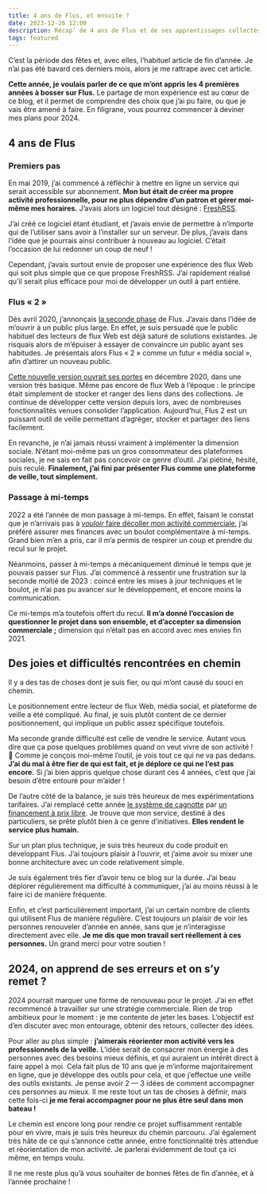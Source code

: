 ```yaml
---
title: 4 ans de Flus, et ensuite ?
date: 2023-12-26 12:00
description: Récap’ de 4 ans de Flus et de ses apprentissages collectés en cours de route.
tags: featured
---
```


C’est la période des fêtes et, avec elles, l’habituel article de fin d’année.
Je n’ai pas été bavard ces derniers mois, alors je me rattrape avec cet article.

**Cette année, je voulais parler de ce que m’ont appris les 4 premières années à bosser sur Flus.**
Le partage de mon expérience est au cœur de ce blog, et il permet de comprendre des choix que j’ai pu faire, ou que je vais être amené à faire.
En filigrane, vous pourrez commencer à deviner mes plans pour 2024.

## 4 ans de Flus

### Premiers pas

En mai 2019, j’ai commencé à réfléchir à mettre en ligne un service qui serait accessible sur abonnement.
**Mon but était de créer ma propre activité professionnelle, pour ne plus dépendre d’un patron et gérer moi-même mes horaires.**
J’avais alors un logiciel tout désigné : [FreshRSS](https://freshrss.org).

J’ai créé ce logiciel étant étudiant, et j’avais envie de permettre à n’importe qui de l’utiliser sans avoir à l’installer sur un serveur.
De plus, j’avais dans l’idée que je pourrais ainsi contribuer à nouveau au logiciel.
C’était l’occasion de lui redonner un coup de neuf !

Cependant, j’avais surtout envie de proposer une expérience des flux Web qui soit plus simple que ce que propose FreshRSS.
J’ai rapidement réalisé qu’il serait plus efficace pour moi de développer un outil à part entière.

### Flus « 2 »

Dès avril 2020, j’annonçais [la seconde phase](flus-media-social-citoyen.html) de Flus.
J’avais dans l’idée de m’ouvrir à un public plus large.
En effet, je suis persuadé que le public habituel des lecteurs de flux Web est déjà saturé de solutions existantes.
Je risquais alors de m’épuiser à essayer de convaincre un public ayant ses habitudes.
Je présentais alors Flus « 2 » comme un futur « média social », afin d’attirer un nouveau public.

[Cette nouvelle version ouvrait ses portes](flus-beta.html) en décembre 2020, dans une version très basique.
Même pas encore de flux Web à l’époque : le principe était simplement de stocker et ranger des liens dans des collections.
Je continue de développer cette version depuis lors, avec de nombreuses fonctionnalités venues consolider l’application.
Aujourd’hui, Flus 2 est un puissant outil de veille permettant d’agréger, stocker et partager des liens facilement.

En revanche, je n’ai jamais réussi vraiment à implémenter la dimension sociale.
N’étant moi-même pas un gros consommateur des plateformes sociales, je ne sais en fait pas concevoir ce genre d’outil.
J’ai piétiné, hésité, puis reculé.
**Finalement, j’ai fini par présenter Flus comme une plateforme de veille, tout simplement.**

### Passage à mi-temps

2022 a été l’année de mon passage à mi-temps.
En effet, faisant le constat que je n’arrivais pas à [_vouloir_ faire décoller mon activité commerciale](bilan-2021.html), j’ai préféré assurer mes finances avec un boulot complémentaire à mi-temps.
Grand bien m’en a pris, car il m’a permis de respirer un coup et prendre du recul sur le projet.

Néanmoins, passer à mi-temps a mécaniquement diminué le temps que je pouvais passer sur Flus.
J’ai commencé à ressentir une frustration sur la seconde moitié de 2023 : coincé entre les mises à jour techniques et le boulot, je n’ai pas pu avancer sur le développement, et encore moins la communication.

Ce mi-temps m’a toutefois offert du recul.
**Il m’a donné l’occasion de questionner le projet dans son ensemble, et d’accepter sa dimension commerciale ;** dimension qui n’était pas en accord avec mes envies fin 2021.

## Des joies et difficultés rencontrées en chemin

Il y a des tas de choses dont je suis fier, ou qui m’ont causé du souci en chemin.

Le positionnement entre lecteur de flux Web, média social, et plateforme de veille a été compliqué.
Au final, je suis plutôt content de ce dernier positionnement, qui implique un public assez spécifique toutefois.

Ma seconde grande difficulté est celle de vendre le service.
Autant vous dire que ça pose quelques problèmes quand on veut vivre de son activité ! 🙂
Comme je conçois moi-même l’outil, je vois tout ce qui ne va pas dedans.
**J’ai du mal à être fier de qui est fait, et je déplore ce qui ne l’est pas encore.**
Si j’ai bien appris quelque chose durant ces 4 années, c’est que j’ai besoin d’être entouré pour m’aider !

De l’autre côté de la balance, je suis très heureux de mes expérimentations tarifaires.
J’ai remplacé cette année [le système de cagnotte](https://flus.fr/cagnotte) par [un financement à prix libre](flus-passe-au-prix-libre.html).
Je trouve que mon service, destiné à des particuliers, se prête plutôt bien à ce genre d’initiatives.
**Elles rendent le service plus humain.**

Sur un plan plus technique, je suis très heureux du code produit en développant Flus.
J’ai toujours plaisir à l’ouvrir, et j’aime avoir su mixer une bonne architecture avec un code relativement simple.

Je suis également très fier d’avoir tenu ce blog sur la durée.
J’ai beau déplorer régulièrement ma difficulté à communiquer, j’ai au moins réussi à le faire ici de manière fréquente.

Enfin, et c’est particulièrement important, j’ai un certain nombre de clients qui utilisent Flus de manière régulière.
C’est toujours un plaisir de voir les personnes renouveler d’année en année, sans que je n’interagisse directement avec elle.
**Je me dis que mon travail sert réellement à ces personnes.**
Un grand merci pour votre soutien !

## 2024, on apprend de ses erreurs et on s’y remet ?

2024 pourrait marquer une forme de renouveau pour le projet.
J’ai en effet recommencé à travailler sur une stratégie commerciale.
Rien de trop ambitieux pour le moment : je me contente de jeter les bases.
L’objectif est d’en discuter avec mon entourage, obtenir des retours, collecter des idées.

Pour aller au plus simple : **j’aimerais réorienter mon activité vers les professionnels de la veille.**
L’idée serait de consacrer mon énergie à des personnes avec des besoins mieux définis, et qui auraient un intérêt direct à faire appel à moi.
Cela fait plus de 10 ans que je m’informe majoritairement en ligne, que je développe des outils pour cela, et que j’effectue une veille des outils existants.
Je pense avoir 2 — 3 idées de comment accompagner ces personnes au mieux.
Il me reste tout un tas de choses à définir, mais cette fois-ci **je me ferai accompagner pour ne plus être seul dans mon bateau !**

Le chemin est encore long pour rendre ce projet suffisamment rentable pour en vivre, mais je suis très heureux du chemin parcouru.
J’ai également très hâte de ce qui s’annonce cette année, entre fonctionnalité très attendue et réorientation de mon activité.
Je parlerai évidemment de tout ça ici même, en temps voulu.

Il ne me reste plus qu’à vous souhaiter de bonnes fêtes de fin d’année, et à l’année prochaine !
